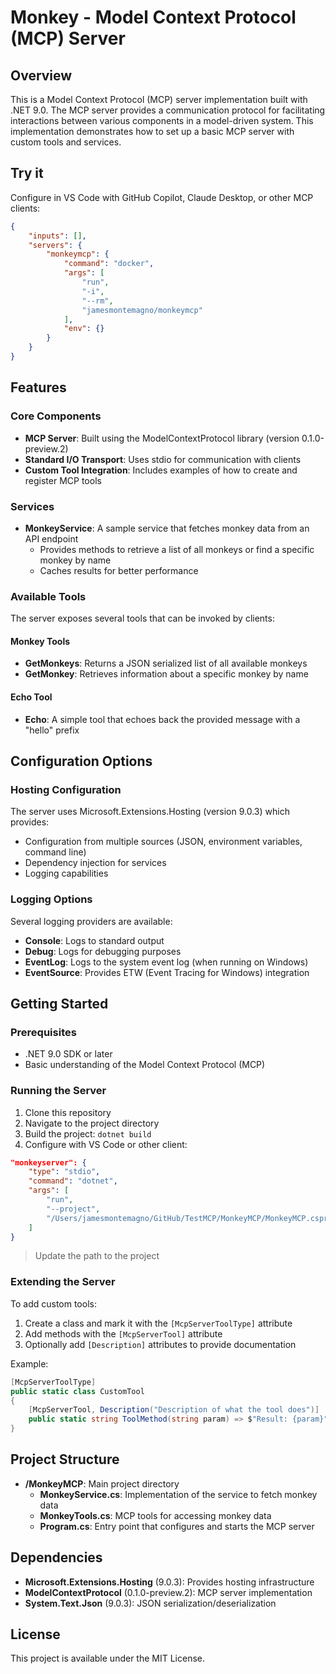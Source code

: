 # Monkey - Model Context Protocol (MCP) Server

## Overview
This is a Model Context Protocol (MCP) server implementation built with .NET 9.0. The MCP server provides a communication protocol for facilitating interactions between various components in a model-driven system. This implementation demonstrates how to set up a basic MCP server with custom tools and services.

## Try it

Configure in VS Code with GitHub Copilot, Claude Desktop, or other MCP clients:

```json
{
    "inputs": [],
    "servers": {
        "monkeymcp": {
            "command": "docker",
            "args": [
                "run",
                "-i",
                "--rm",
                "jamesmontemagno/monkeymcp"
            ],
            "env": {}
        }
    }
}
```

## Features

### Core Components
- **MCP Server**: Built using the ModelContextProtocol library (version 0.1.0-preview.2)
- **Standard I/O Transport**: Uses stdio for communication with clients
- **Custom Tool Integration**: Includes examples of how to create and register MCP tools

### Services
- **MonkeyService**: A sample service that fetches monkey data from an API endpoint
  - Provides methods to retrieve a list of all monkeys or find a specific monkey by name
  - Caches results for better performance

### Available Tools
The server exposes several tools that can be invoked by clients:

#### Monkey Tools
- **GetMonkeys**: Returns a JSON serialized list of all available monkeys
- **GetMonkey**: Retrieves information about a specific monkey by name

#### Echo Tool
- **Echo**: A simple tool that echoes back the provided message with a "hello" prefix

## Configuration Options

### Hosting Configuration
The server uses Microsoft.Extensions.Hosting (version 9.0.3) which provides:
- Configuration from multiple sources (JSON, environment variables, command line)
- Dependency injection for services
- Logging capabilities

### Logging Options
Several logging providers are available:
- **Console**: Logs to standard output
- **Debug**: Logs for debugging purposes
- **EventLog**: Logs to the system event log (when running on Windows)
- **EventSource**: Provides ETW (Event Tracing for Windows) integration

## Getting Started

### Prerequisites
- .NET 9.0 SDK or later
- Basic understanding of the Model Context Protocol (MCP)

### Running the Server
1. Clone this repository
2. Navigate to the project directory
3. Build the project: `dotnet build`
4. Configure with VS Code or other client:

```json
"monkeyserver": {
    "type": "stdio",
    "command": "dotnet",
    "args": [
        "run",
        "--project",
        "/Users/jamesmontemagno/GitHub/TestMCP/MonkeyMCP/MonkeyMCP.csproj"
    ]
}
```

> Update the path to the project

### Extending the Server
To add custom tools:
1. Create a class and mark it with the `[McpServerToolType]` attribute
2. Add methods with the `[McpServerTool]` attribute
3. Optionally add `[Description]` attributes to provide documentation

Example:
```csharp
[McpServerToolType]
public static class CustomTool
{
    [McpServerTool, Description("Description of what the tool does")]
    public static string ToolMethod(string param) => $"Result: {param}";
}
```

## Project Structure
- **/MonkeyMCP**: Main project directory
  - **MonkeyService.cs**: Implementation of the service to fetch monkey data
  - **MonkeyTools.cs**: MCP tools for accessing monkey data
  - **Program.cs**: Entry point that configures and starts the MCP server

## Dependencies
- **Microsoft.Extensions.Hosting** (9.0.3): Provides hosting infrastructure
- **ModelContextProtocol** (0.1.0-preview.2): MCP server implementation
- **System.Text.Json** (9.0.3): JSON serialization/deserialization

## License
This project is available under the MIT License.
